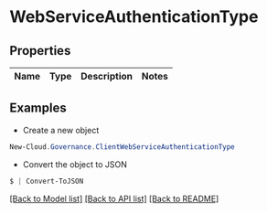# WebServiceAuthenticationType
## Properties

Name | Type | Description | Notes
------------ | ------------- | ------------- | -------------

## Examples

- Create a new object
```powershell
New-Cloud.Governance.ClientWebServiceAuthenticationType 
```

- Convert the object to JSON
```powershell
$ | Convert-ToJSON
```


[[Back to Model list]](../README.md#documentation-for-models) [[Back to API list]](../README.md#documentation-for-api-endpoints) [[Back to README]](../README.md)

